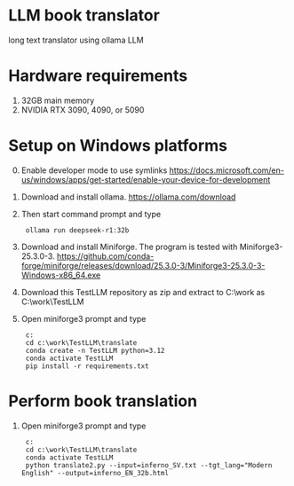 # LLM book translator

long text translator using ollama LLM

# Hardware requirements

1. 32GB main memory
2. NVIDIA RTX 3090, 4090, or 5090

# Setup on Windows platforms

0. Enable developer mode to use symlinks https://docs.microsoft.com/en-us/windows/apps/get-started/enable-your-device-for-development

1. Download and install ollama. https://ollama.com/download

2. Then start command prompt and type

        ollama run deepseek-r1:32b

3. Download and install Miniforge. The program is tested with Miniforge3-25.3.0-3. https://github.com/conda-forge/miniforge/releases/download/25.3.0-3/Miniforge3-25.3.0-3-Windows-x86_64.exe

4. Download this TestLLM repository as zip and extract to C:\work as C:\work\TestLLM

5. Open miniforge3 prompt and type

        c:
        cd c:\work\TestLLM\translate
        conda create -n TestLLM python=3.12
        conda activate TestLLM
        pip install -r requirements.txt

# Perform book translation

1. Open miniforge3 prompt and type 

        c:
        cd c:\work\TestLLM\translate
        conda activate TestLLM
        python translate2.py --input=inferno_SV.txt --tgt_lang="Modern English" --output=inferno_EN_32b.html







